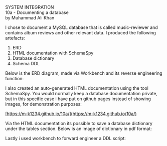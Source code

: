 SYSTEM INTEGRATION  
10a \- Documenting a database  
by Muhammad Ali Khan

I chose to document a MySQL database that is called music-reviewer and contains album reviews and other relevant data. I produced the following artefacts:

1) ERD  
2) HTML documentation with SchemaSpy  
3) Database dictionary  
4) Schema DDL

Below is the ERD diagram, made via Workbench and its reverse engineering function:

I also created an auto-generated HTML documentation using the tool SchemaSpy. You would normally keep a database documentation private, but in this specific case i have put on github pages instead of showing images, for demonstration purposes:

[https://m-k1234.github.io/10a/](https://m-k1234.github.io/10a/) 

Via the HTML documentation its possible to save a database dictionary under the tables section. Below is an image of dictionary in pdf format:

Lastly i used workbench to forward engineer a DDL script:

